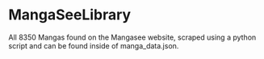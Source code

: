 # MangaSeeLibrary

All 8350 Mangas found on the Mangasee website, scraped using a python script and can be found inside of manga_data.json.

